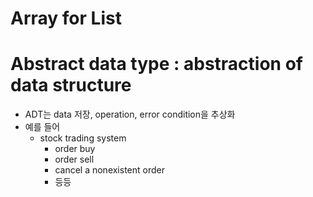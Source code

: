 # Array for List

# Abstract data type : abstraction of data structure

- ADT는 data 저장, operation, error condition을 추상화
- 예를 들어
  - stock trading system
    - order buy
    - order sell
    - cancel a nonexistent order
    - 등등
